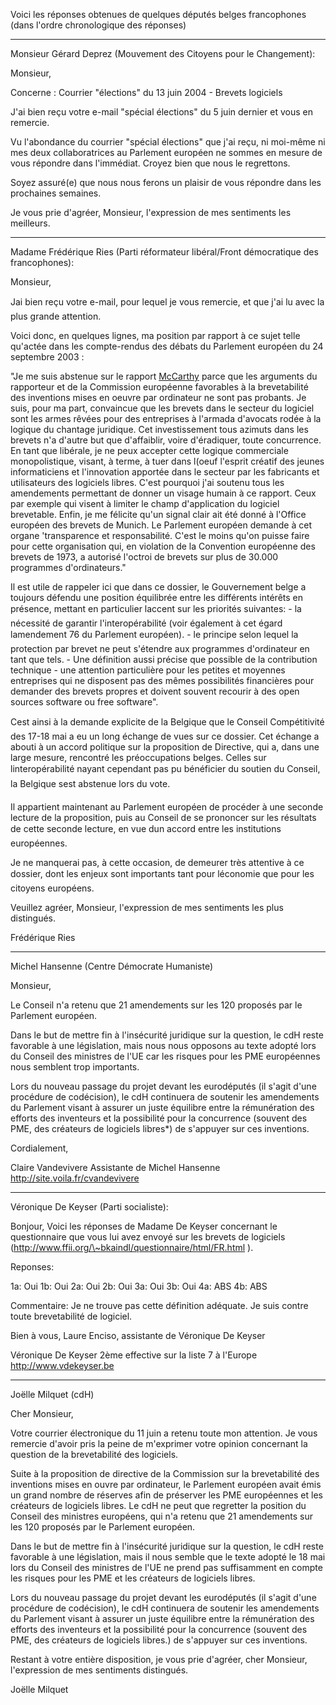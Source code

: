 Voici les réponses obtenues de quelques députés belges francophones
(dans l\'ordre chronologique des réponses)

------------------------------------------------------------------------

Monsieur Gérard Deprez (Mouvement des Citoyens pour le Changement):

Monsieur,

Concerne : Courrier \"élections\" du 13 juin 2004 - Brevets logiciels

J\'ai bien reçu votre e-mail \"spécial élections\" du 5 juin dernier et
vous en remercie.

Vu l\'abondance du courrier \"spécial élections\" que j\'ai reçu, ni
moi-même ni mes deux collaboratrices au Parlement européen ne sommes en
mesure de vous répondre dans l\'immédiat. Croyez bien que nous le
regrettons.

Soyez assuré(e) que nous nous ferons un plaisir de vous répondre dans
les prochaines semaines.

Je vous prie d\'agréer, Monsieur, l\'expression de mes sentiments les
meilleurs.

------------------------------------------------------------------------

Madame Frédérique Ries (Parti réformateur libéral/Front démocratique des
francophones):

Monsieur,

Jai bien reçu votre e-mail, pour lequel je vous remercie, et que j\'ai
lu avec la plus grande attention.

Voici donc, en quelques lignes, ma position par rapport à ce sujet telle
qu\'actée dans les compte-rendus des débats du Parlement européen du 24
septembre 2003 :

\"Je me suis abstenue sur le rapport [McCarthy](McCarthy "wikilink")
parce que les arguments du rapporteur et de la Commission européenne
favorables à la brevetabilité des inventions mises en oeuvre par
ordinateur ne sont pas probants. Je suis, pour ma part, convaincue que
les brevets dans le secteur du logiciel sont les armes rêvées pour des
entreprises à l\'armada d\'avocats rodée à la logique du chantage
juridique. Cet investissement tous azimuts dans les brevets n\'a
d\'autre but que d\'affaiblir, voire d\'éradiquer, toute concurrence. En
tant que libérale, je ne peux accepter cette logique commerciale
monopolistique, visant, à terme, à tuer dans l(oeuf l\'esprit créatif
des jeunes informaticiens et l\'innovation apportée dans le secteur par
les fabricants et utilisateurs des logiciels libres. C\'est pourquoi
j\'ai soutenu tous les amendements permettant de donner un visage humain
à ce rapport. Ceux par exemple qui visent à limiter le champ
d\'application du logiciel brevetable. Enfin, je me félicite qu\'un
signal clair ait été donné à l\'Office européen des brevets de Munich.
Le Parlement européen demande à cet organe \'transparence et
responsabilité. C\'est le moins qu\'on puisse faire pour cette
organisation qui, en violation de la Convention européenne des brevets
de 1973, a autorisé l\'octroi de brevets sur plus de 30.000 programmes
d\'ordinateurs.\"

Il est utile de rappeler ici que dans ce dossier, le Gouvernement belge
a toujours défendu une position équilibrée entre les différents intérêts
en présence, mettant en particulier laccent sur les priorités
suivantes: - la nécessité de garantir l\'interopérabilité (voir
également à cet égard lamendement 76 du Parlement européen). - le
principe selon lequel la protection par brevet ne peut s\'étendre aux
programmes d\'ordinateur en tant que tels. - Une définition aussi
précise que possible de la contribution technique - une attention
particulière pour les petites et moyennes entreprises qui ne disposent
pas des mêmes possibilités financières pour demander des brevets propres
et doivent souvent recourir à des open sources software ou free
software\".

Cest ainsi à la demande explicite de la Belgique que le Conseil
Compétitivité des 17-18 mai a eu un long échange de vues sur ce dossier.
Cet échange a abouti à un accord politique sur la proposition de
Directive, qui a, dans une large mesure, rencontré les préoccupations
belges. Celles sur linteropérabilité nayant cependant pas pu
bénéficier du soutien du Conseil, la Belgique sest abstenue lors du
vote.

Il appartient maintenant au Parlement européen de procéder à une seconde
lecture de la proposition, puis au Conseil de se prononcer sur les
résultats de cette seconde lecture, en vue dun accord entre les
institutions européennes.

Je ne manquerai pas, à cette occasion, de demeurer très attentive à ce
dossier, dont les enjeux sont importants tant pour léconomie que pour
les citoyens européens.

Veuillez agréer, Monsieur, l\'expression de mes sentiments les plus
distingués.

Frédérique Ries

------------------------------------------------------------------------

Michel Hansenne (Centre Démocrate Humaniste)

Monsieur,

Le Conseil n\'a retenu que 21 amendements sur les 120 proposés par le
Parlement européen.

Dans le but de mettre fin à l\'insécurité juridique sur la question, le
cdH reste favorable à une législation, mais nous nous opposons au texte
adopté lors du Conseil des ministres de l\'UE car les risques pour les
PME européennes nous semblent trop importants.

Lors du nouveau passage du projet devant les eurodéputés (il s\'agit
d\'une procédure de codécision), le cdH continuera de soutenir les
amendements du Parlement visant à assurer un juste équilibre entre la
rémunération des efforts des inventeurs et la possibilité pour la
concurrence (souvent des PME, des créateurs de logiciels libres\*) de
s\'appuyer sur ces inventions.

Cordialement,

Claire Vandevivere Assistante de Michel Hansenne
<http://site.voila.fr/cvandevivere>

------------------------------------------------------------------------

Véronique De Keyser (Parti socialiste):

Bonjour, Voici les réponses de Madame De Keyser concernant le
questionnaire que vous lui avez envoyé sur les brevets de logiciels
(http://www.ffii.org/\~bkaindl/questionnaire/html/FR.html ).

Reponses:

1a: Oui 1b: Oui 2a: Oui 2b: Oui 3a: Oui 3b: Oui 4a: ABS 4b: ABS

Commentaire: Je ne trouve pas cette définition adéquate. Je suis contre
toute brevetabilité de logiciel.

Bien à vous, Laure Enciso, assistante de Véronique De Keyser

Véronique De Keyser 2ème effective sur la liste 7 à l\'Europe
<http://www.vdekeyser.be>

------------------------------------------------------------------------

Joëlle Milquet (cdH)

Cher Monsieur,

Votre courrier électronique du 11 juin a retenu toute mon attention. Je
vous remercie d\'avoir pris la peine de m\'exprimer votre opinion
concernant la question de la brevetabilité des logiciels.

Suite à la proposition de directive de la Commission sur la
brevetabilité des inventions mises en ouvre par ordinateur, le Parlement
européen avait émis un grand nombre de réserves afin de préserver les
PME européennes et les créateurs de logiciels libres. Le cdH ne peut que
regretter la position du Conseil des ministres européens, qui n\'a
retenu que 21 amendements sur les 120 proposés par le Parlement
européen.

Dans le but de mettre fin à l\'insécurité juridique sur la question, le
cdH reste favorable à une législation, mais il nous semble que le texte
adopté le 18 mai lors du Conseil des ministres de l\'UE ne prend pas
suffisamment en compte les risques pour les PME et les créateurs de
logiciels libres.

Lors du nouveau passage du projet devant les eurodéputés (il s\'agit
d\'une procédure de codécision), le cdH continuera de soutenir les
amendements du Parlement visant à assurer un juste équilibre entre la
rémunération des efforts des inventeurs et la possibilité pour la
concurrence (souvent des PME, des créateurs de logiciels libres.) de
s\'appuyer sur ces inventions.

Restant à votre entière disposition, je vous prie d\'agréer, cher
Monsieur, l\'expression de mes sentiments distingués.

Joëlle Milquet
